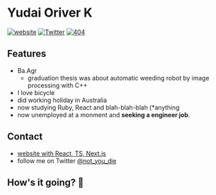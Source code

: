 # Yudai Oriver K
[![website](https://img.shields.io/badge/website-KawanoYuddai's%20site-brightgreen)](https://oriverk.dev)
[![Twitter](https://img.shields.io/badge/Twitter-%40not__you__die-blue)](https://twitter.com/not_you_die)
[![404](https://img.shields.io/badge/404-Job%20not%20found-orange)](https://www.wantedly.com/users/40069986)

## Features
- Ba.Agr
  - graduation thesis was about automatic weeding robot by image processing with C++
 - I love bicycle
 - did working holiday in Australia
 - now studying Ruby, React and blah-blah-blah (*anything
 - now unemployed at a monment and **seeking a engineer job**.
 
## Contact
- [website with React, TS, Next.js](https://oriverk.dev)
- follow me on Twitter [@not_you_die](https://twitter.com/not_you_die)
 
## How's it going? 👋

<!--
**oriverk/oriverk** is a ✨ _special_ ✨ repository because its `README.md` (this file) appears on your GitHub profile.

Here are some ideas to get you started:

- 🔭 I’m currently working on ...
- 🌱 I’m currently learning ...
- 👯 I’m looking to collaborate on ...
- 🤔 I’m looking for help with ...
- 💬 Ask me about ...
- 📫 How to reach me: ...
- 😄 Pronouns: ...
- ⚡ Fun fact: ...
-->
